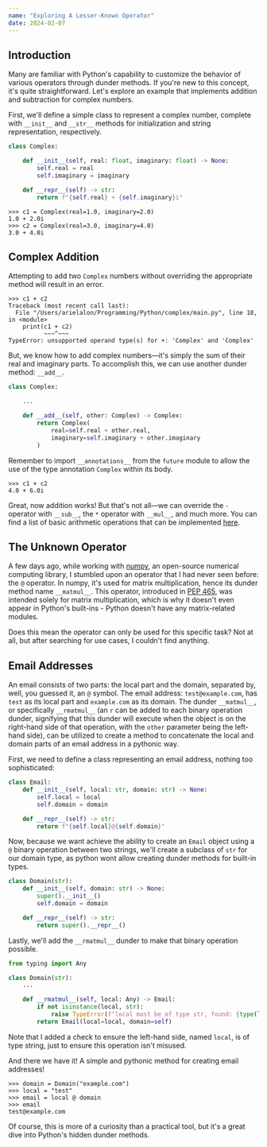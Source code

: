 ```yaml
---
name: "Exploring A Lesser-Known Operator"
date: 2024-02-07
---
```


## Introduction

Many are familiar with Python's capability to customize the behavior of various operators through dunder methods. If you're new to this concept, it's quite straightforward. Let's explore an example that implements addition and subtraction for complex numbers.

First, we'll define a simple class to represent a complex number, complete with `__init__` and `__str__` methods for initialization and string representation, respectively.

```python
class Complex:

    def __init__(self, real: float, imaginary: float) -> None:
        self.real = real
        self.imaginary = imaginary

    def __repr__(self) -> str:
        return f"{self.real} + {self.imaginary}i"

```

```pycon
>>> c1 = Complex(real=1.0, imaginary=2.0)
1.0 + 2.0i
>>> c2 = Complex(real=3.0, imaginary=4.0)
3.0 + 4.0i
```

## Complex Addition

Attempting to add two `Complex` numbers without overriding the appropriate method will result in an error.

```pycon
>>> c1 + c2
Traceback (most recent call last):
  File "/Users/arielalon/Programming/Python/complex/main.py", line 18, in <module>
    print(c1 + c2)
          ~~~^~~~
TypeError: unsupported operand type(s) for +: 'Complex' and 'Complex'
```

But, we know how to add complex numbers—it's simply the sum of their real and imaginary parts. To accomplish this, we can use another dunder method: `__add__`.

```python
class Complex:

    ...

    def __add__(self, other: Complex) -> Complex:
        return Complex(
            real=self.real + other.real,
            imaginary=self.imaginary + other.imaginary
        )
```

Remember to import `__annotations__` from the `future` module to allow the use of the type annotation `Complex` within its body.

```pycon
>>> c1 + c2
4.0 + 6.0i
```

Great, now addition works! But that's not all—we can override the `-` operator with `__sub__`, the `*` operator with `__mul__`, and much more. You can find a list of basic arithmetic operations that can be implemented [here](https://docs.python.org/3/reference/datamodel.html#emulating-numeric-types).

## The Unknown Operator

A few days ago, while working with [numpy](https://numpy.org/), an open-source numerical computing library, I stumbled upon an operator that I had never seen before: the `@` operator. In numpy, it's used for matrix multiplication, hence its dunder method name `__matmul__`. This operator, introduced in [PEP 465](https://peps.python.org/pep-0465/), was intended solely for matrix multiplication, which is why it doesn't even appear in Python's built-ins - Python doesn't have any matrix-related modules.

Does this mean the operator can only be used for this specific task? Not at all, but after searching for use cases, I couldn't find anything.

## Email Addresses

An email consists of two parts: the local part and the domain, separated by, well, you guessed it, an `@` symbol. The email address: `test@example.com`, has `test` as its local part and `example.com` as its domain. The dunder `__matmul__`, or specifically `__rmatmul__` (an `r` can be added to each binary operation dunder, signifying that this dunder will execute when the object is on the right-hand side of that operation, with the `other` parameter being the left-hand side), can be utilized to create a method to concatenate the local and domain parts of an email address in a pythonic way.

First, we need to define a class representing an email address, nothing too sophisticated:

```python
class Email:
    def __init__(self, local: str, domain: str) -> None:
        self.local = local
        self.domain = domain

    def __repr__(self) -> str:
        return f"{self.local}@{self.domain}"
```

Now, because we want achieve the ability to create an `Email` object using a `@` binary operation between two strings, we'll create a subclass of `str` for our domain type, as python wont allow creating dunder methods for built-in types.

```python
class Domain(str):
    def __init__(self, domain: str) -> None:
        super().__init__()
        self.domain = domain

    def __repr__(self) -> str:
        return super().__repr__()
```

Lastly, we'll add the `__rmatmul__` dunder to make that binary operation possible.

```python
from typing import Any

class Domain(str):
    ...

    def __rmatmul__(self, local: Any) -> Email:
        if not isinstance(local, str):
            raise TypeError(f"local must be of type str, found: {type(local)}.")
        return Email(local=local, domain=self)
```

Note that I added a check to ensure the left-hand side, named `local`, is of type string, just to ensure this operation isn't misused.

And there we have it! A simple and pythonic method for creating email addresses!

```pycon
>>> domain = Domain("example.com")
>>> local = "test"
>>> email = local @ domain
>>> email
test@example.com
```

Of course, this is more of a curiosity than a practical tool, but it's a great dive into Python's hidden dunder methods.
